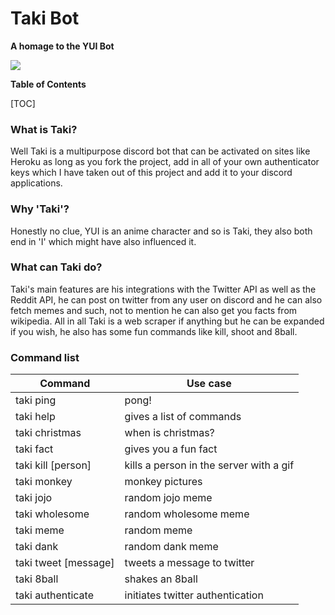 # Taki Bot
**A homage to the YUI Bot**

![](https://static.wikia.nocookie.net/kiminonawa/images/a/a8/Taki_Tachibana_2016.png)


**Table of Contents**

[TOC]

### What is Taki?

Well Taki is a multipurpose discord bot that can be activated on sites like Heroku as long as you fork the project, add in all of your own authenticator keys which I have taken out of this project and add it to your discord applications.

### Why 'Taki'?

Honestly no clue, YUI is an anime character and so is Taki, they also both end in 'I' which might have also influenced it.

### What can Taki do?

Taki's main features are his integrations with the Twitter API as well as the Reddit API, he can post on twitter from any user on discord and he can also fetch memes and such, not to mention he can also get you facts from wikipedia. All in all Taki is a web scraper if anything but he can be expanded if you wish, he also has some fun commands like kill, shoot and 8ball.

### Command list

| Command       | Use case                 |
|---------------|--------------------------|
| taki ping     | pong!                    |
| taki help     | gives a list of commands |
| taki christmas | when is christmas? |
| taki fact | gives you a fun fact |
| taki kill [person] | kills a person in the server with a gif |
| taki monkey | monkey pictures |
| taki jojo | random jojo meme |
| taki wholesome | random wholesome meme |
| taki meme | random meme |
| taki dank | random dank meme |
| taki tweet [message] | tweets a message to twitter |
| taki 8ball | shakes an 8ball |
| taki authenticate | initiates twitter authentication |

